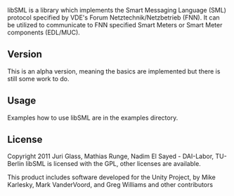 libSML is a library which implements the Smart Messaging Language (SML) protocol specified by VDE's Forum Netztechnik/Netzbetrieb (FNN).
It can be utilized to communicate to FNN specified Smart Meters or Smart Meter components (EDL/MUC).

## Version
This is an alpha version, meaning the basics are implemented but there is still some work to do.

## Usage
Examples how to use libSML are in the examples directory.

## License
Copyright 2011 Juri Glass, Mathias Runge, Nadim El Sayed - DAI-Labor, TU-Berlin
libSML is licensed with the GPL, other licenses are available.

This product includes software developed for the Unity Project, by Mike Karlesky, Mark VanderVoord, and Greg Williams and other contributors